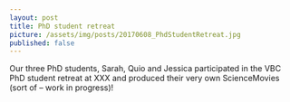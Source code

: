```yaml
---
layout: post
title: PhD student retreat
picture: /assets/img/posts/20170608_PhdStudentRetreat.jpg
published: false
---
```

Our three PhD students, Sarah, Quio and Jessica participated in the VBC PhD
student retreat at XXX and produced their very own ScienceMovies (sort of –
work in progress)!
